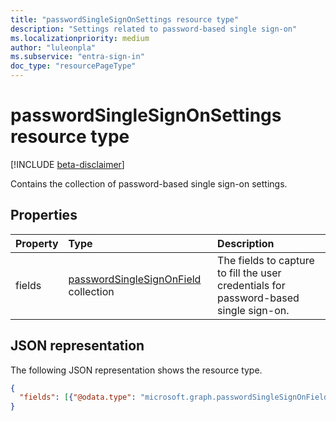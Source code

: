 ```yaml
---
title: "passwordSingleSignOnSettings resource type"
description: "Settings related to password-based single sign-on"
ms.localizationpriority: medium
author: "luleonpla"
ms.subservice: "entra-sign-in"
doc_type: "resourcePageType"
---
```


# passwordSingleSignOnSettings resource type

[!INCLUDE [beta-disclaimer](../../includes/beta-disclaimer.md)]

Contains the collection of password-based single sign-on settings.

## Properties

| Property     | Type        | Description |
|:-------------|:------------|:------------|
|fields|[passwordSingleSignOnField](passwordsinglesignonfield.md) collection|The fields to capture to fill the user credentials for password-based single sign-on.|

## JSON representation

The following JSON representation shows the resource type.

<!-- {
  "blockType": "resource",
  "optionalProperties": [

  ],
  "@odata.type": "microsoft.graph.passwordSingleSignOnSettings",
  "baseType": null
}-->

```json
{
  "fields": [{"@odata.type": "microsoft.graph.passwordSingleSignOnField"}]
}
```

<!-- uuid: 16cd6b66-4b1a-43a1-adaf-3a886856ed98
2019-02-04 14:57:30 UTC -->
<!-- {
  "type": "#page.annotation",
  "description": "passwordSingleSignOnSettings resource",
  "keywords": "",
  "section": "documentation",
  "tocPath": ""
}-->

